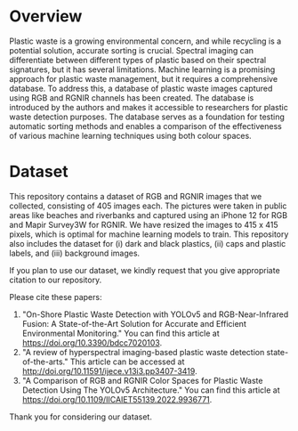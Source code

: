 # Overview
Plastic waste is a growing environmental concern, and while recycling is a potential solution, accurate sorting is crucial. Spectral imaging can differentiate between different types of plastic based on their spectral signatures, but it has several limitations. Machine learning is a promising approach for plastic waste management, but it requires a comprehensive database. To address this, a database of plastic waste images captured using RGB and RGNIR channels has been created. The database is introduced by the authors and makes it accessible to researchers for plastic waste detection purposes. The database serves as a foundation for testing automatic sorting methods and enables a comparison of the effectiveness of various machine learning techniques using both colour spaces.

# Dataset
This repository contains a dataset of RGB and RGNIR images that we collected, consisting of 405 images each. The pictures were taken in public areas like beaches and riverbanks and captured using an iPhone 12 for RGB and Mapir Survey3W for RGNIR. We have resized the images to 415 x 415 pixels, which is optimal for machine learning models to train. This repository also includes the dataset for (i) dark and black plastics, (ii) caps and plastic labels, and (iii) background images.

If you plan to use our dataset, we kindly request that you give appropriate citation to our repository.

Please cite these papers:

1) "On-Shore Plastic Waste Detection with YOLOv5 and RGB-Near-Infrared Fusion: A State-of-the-Art Solution for Accurate and Efficient Environmental Monitoring." You can find this article at https://doi.org/10.3390/bdcc7020103.
2) "A review of hyperspectral imaging-based plastic waste detection state-of-the-arts." This article can be accessed at http://doi.org/10.11591/ijece.v13i3.pp3407-3419.
3) "A Comparison of RGB and RGNIR Color Spaces for Plastic Waste Detection Using The YOLOv5 Architecture." You can find this article at https://doi.org/10.1109/IICAIET55139.2022.9936771.

Thank you for considering our dataset.
